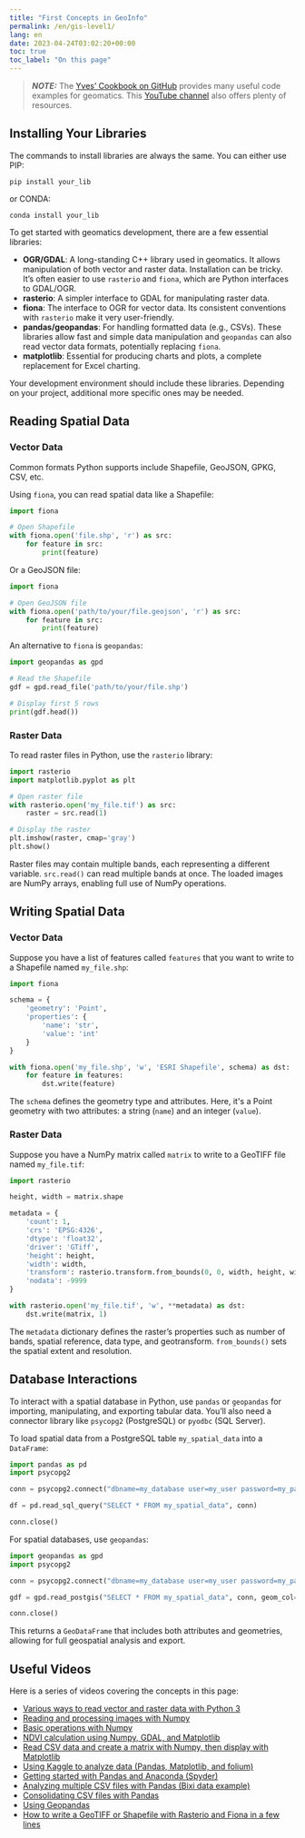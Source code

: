 ```yaml
---
title: "First Concepts in GeoInfo"
permalink: /en/gis-level1/
lang: en
date: 2023-04-24T03:02:20+00:00
toc: true
toc_label: "On this page"
---
```


> **_NOTE:_** The [Yves’ Cookbook on GitHub](https://github.com/yvoirin/cookbook_python3) provides many useful code examples for geomatics. This [YouTube channel](https://www.youtube.com/@YvesVoirin) also offers plenty of resources.

## Installing Your Libraries

The commands to install libraries are always the same. You can either use PIP:

```shell
pip install your_lib
```

or CONDA:

```shell
conda install your_lib
```

To get started with geomatics development, there are a few essential libraries:

* **OGR/GDAL**: A long-standing C++ library used in geomatics. It allows manipulation of both vector and raster data. Installation can be tricky. It’s often easier to use `rasterio` and `fiona`, which are Python interfaces to GDAL/OGR.
* **rasterio**: A simpler interface to GDAL for manipulating raster data.
* **fiona**: The interface to OGR for vector data. Its consistent conventions with `rasterio` make it very user-friendly.
* **pandas/geopandas**: For handling formatted data (e.g., CSVs). These libraries allow fast and simple data manipulation and `geopandas` can also read vector data formats, potentially replacing `fiona`.
* **matplotlib**: Essential for producing charts and plots, a complete replacement for Excel charting.

Your development environment should include these libraries. Depending on your project, additional more specific ones may be needed.

## Reading Spatial Data

### Vector Data

Common formats Python supports include Shapefile, GeoJSON, GPKG, CSV, etc.

Using `fiona`, you can read spatial data like a Shapefile:

```python
import fiona

# Open Shapefile
with fiona.open('file.shp', 'r') as src:
    for feature in src:
        print(feature)
```

Or a GeoJSON file:

```python
import fiona

# Open GeoJSON file
with fiona.open('path/to/your/file.geojson', 'r') as src:
    for feature in src:
        print(feature)
```

An alternative to `fiona` is `geopandas`:

```python
import geopandas as gpd

# Read the Shapefile
gdf = gpd.read_file('path/to/your/file.shp')

# Display first 5 rows
print(gdf.head())
```

### Raster Data

To read raster files in Python, use the `rasterio` library:

```python
import rasterio
import matplotlib.pyplot as plt

# Open raster file
with rasterio.open('my_file.tif') as src:
    raster = src.read(1)

# Display the raster
plt.imshow(raster, cmap='gray')
plt.show()
```

Raster files may contain multiple bands, each representing a different variable. `src.read()` can read multiple bands at once. The loaded images are NumPy arrays, enabling full use of NumPy operations.

## Writing Spatial Data

### Vector Data

Suppose you have a list of features called `features` that you want to write to a Shapefile named `my_file.shp`:

```python
import fiona

schema = {
    'geometry': 'Point',
    'properties': {
        'name': 'str',
        'value': 'int'
    }
}

with fiona.open('my_file.shp', 'w', 'ESRI Shapefile', schema) as dst:
    for feature in features:
        dst.write(feature)
```

The `schema` defines the geometry type and attributes. Here, it's a Point geometry with two attributes: a string (`name`) and an integer (`value`).

### Raster Data

Suppose you have a NumPy matrix called `matrix` to write to a GeoTIFF file named `my_file.tif`:

```python
import rasterio

height, width = matrix.shape

metadata = {
    'count': 1,
    'crs': 'EPSG:4326',
    'dtype': 'float32',
    'driver': 'GTiff',
    'height': height,
    'width': width,
    'transform': rasterio.transform.from_bounds(0, 0, width, height, width, height),
    'nodata': -9999
}

with rasterio.open('my_file.tif', 'w', **metadata) as dst:
    dst.write(matrix, 1)
```

The `metadata` dictionary defines the raster’s properties such as number of bands, spatial reference, data type, and geotransform. `from_bounds()` sets the spatial extent and resolution.

## Database Interactions

To interact with a spatial database in Python, use `pandas` or `geopandas` for importing, manipulating, and exporting tabular data. You’ll also need a connector library like `psycopg2` (PostgreSQL) or `pyodbc` (SQL Server).

To load spatial data from a PostgreSQL table `my_spatial_data` into a `DataFrame`:

```python
import pandas as pd
import psycopg2

conn = psycopg2.connect("dbname=my_database user=my_user password=my_password")

df = pd.read_sql_query("SELECT * FROM my_spatial_data", conn)

conn.close()
```

For spatial databases, use `geopandas`:

```python
import geopandas as gpd
import psycopg2

conn = psycopg2.connect("dbname=my_database user=my_user password=my_password")

gdf = gpd.read_postgis("SELECT * FROM my_spatial_data", conn, geom_col="geom")

conn.close()
```

This returns a `GeoDataFrame` that includes both attributes and geometries, allowing for full geospatial analysis and export.

## Useful Videos

Here is a series of videos covering the concepts in this page:

* [Various ways to read vector and raster data with Python 3](https://youtu.be/QsnectEfqTo)
* [Reading and processing images with Numpy](https://youtu.be/YxnHey-V2Eg)
* [Basic operations with Numpy](https://youtu.be/V8Yk6j_gpxs)
* [NDVI calculation using Numpy, GDAL, and Matplotlib](https://youtu.be/-mJ0WnMlwQc)
* [Read CSV data and create a matrix with Numpy, then display with Matplotlib](https://youtu.be/cnITO_D9A8I)
* [Using Kaggle to analyze data (Pandas, Matplotlib, and folium)](https://youtu.be/XHOG8GqT15Y)
* [Getting started with Pandas and Anaconda (Spyder)](https://youtu.be/8j4vRloPyzU)
* [Analyzing multiple CSV files with Pandas (Bixi data example)](https://youtu.be/Qn6lGCDslhw)
* [Consolidating CSV files with Pandas](https://youtu.be/NKKu_-8-kGY)
* [Using Geopandas](https://youtu.be/hONrwu8Kbx4)
* [How to write a GeoTIFF or Shapefile with Rasterio and Fiona in a few lines](https://youtu.be/dJYH0jnydHI)